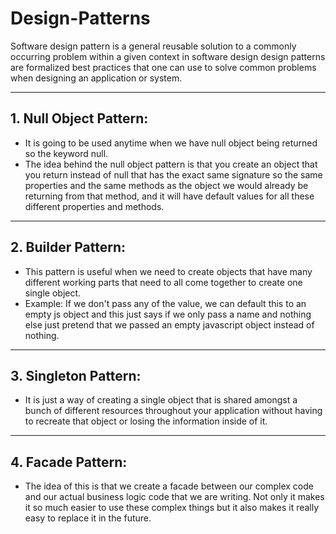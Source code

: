 # Design-Patterns

Software design pattern is a general reusable solution to a commonly occurring problem within a given context in software design design patterns are formalized best practices that one can use to solve common problems when designing an application or system.

<hr/>

## 1. Null Object Pattern: 

* It is going to be used anytime when we have null object being returned so the keyword null.
* The idea behind the null object pattern is that you create an object that you return instead of null that has the exact same signature so the same properties and the same methods as the object we would already be returning from that method, and it will have default values for all these different properties and methods.

<hr/>

## 2. Builder Pattern:

* This pattern is useful when we need to create objects that have many different working parts that need to all come together to create one single object.
* Example: If we don't pass any of the value, we can default this to an empty js object and this just says if we only pass a name and nothing else just pretend that we passed an empty javascript object instead of nothing.

<hr/>

## 3. Singleton Pattern:

* It is just a way of creating a single object that is shared amongst a bunch of different resources throughout your application without having to recreate that object or losing the information inside of it.

<hr/>

## 4. Facade Pattern:

* The idea of this is that we create a facade between our complex code and our actual business logic code that we are writing. Not only it makes it so much easier to use these complex things but it also makes it really easy to replace it in the future.


